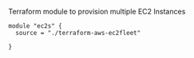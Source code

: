 Terraform module to provision multiple EC2 Instances


```hcl
module "ec2s" {
  source = "./terraform-aws-ec2fleet"
  
}

```
